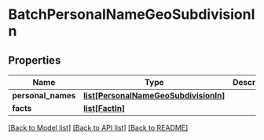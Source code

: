 # BatchPersonalNameGeoSubdivisionIn

## Properties
Name | Type | Description | Notes
------------ | ------------- | ------------- | -------------
**personal_names** | [**list[PersonalNameGeoSubdivisionIn]**](PersonalNameGeoSubdivisionIn.md) |  | [optional] 
**facts** | [**list[FactIn]**](FactIn.md) |  | [optional] 

[[Back to Model list]](../README.md#documentation-for-models) [[Back to API list]](../README.md#documentation-for-api-endpoints) [[Back to README]](../README.md)


